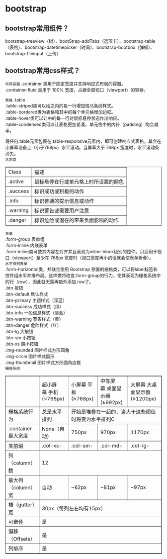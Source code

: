 # bootstrap

## bootstrap常用组件？
bootstrap-treeview（树）、bootStrap-addTabs（选项卡）、bootstrap-table（表格）、bootstrap-datetimepicker（时间）、bootstrap-bootbox（弹框）、bootstrap-fileinput（上传）
## bootstrap常用css样式？
``布局容器``
.container 类用于固定宽度并支持响应式布局的容器。          
.container-fluid 类用于 100% 宽度，占据全部视口（viewport）的容器。

``表格``
.table          
.table-striped类可以给<tbody>之内的每一行增加斑马条纹样式。          
.table-bordered类为表格和其中的每个单元格增加边框。          
.table-hover类可以让<tbody>中的每一行对鼠标悬停状态作出响应。          
.table-condensed类可以让表格更加紧凑，单元格中的内补（padding）均会减半。

将任何.table元素包裹在.table-responsive元素内，即可创建响应式表格，其会在小屏幕设备上（小于768px）水平滚动。当屏幕大于 768px 宽度时，水平滚动条消失。          
``状态类``
<table border="1" cellspacing="0" cellpadding="0">
    <tbody>
    <tr>
        <td>Class</td>
        <td>描述</td>
    </tr>
    <tr>
        <td>.active</td>
        <td>鼠标悬停在行或单元格上时所设置的颜色</td>
    </tr>
    <tr>
        <td>.success</td>
        <td>标识成功或积极的动作</td>
    </tr>
    <tr>
        <td>.info</td>
        <td>标识普通的提示信息或动作</td>
    </tr>
    <tr>
        <td>.warning</td>
        <td>标识警告或需要用户注意</td>
    </tr>
    <tr>
        <td>.danger</td>
        <td>标识危险或潜在的带来负面影响的动作</td>
    </tr>
    </tbody>
</table>

``表单``                       
.form-group 表单组            
.form-inline 内联表单            
.form-inline类可使其内容左对齐并且表现为inline-block级别的控件。只适用于视口（viewport）至少在 768px 宽度时（视口宽度再小的话就会使表单折叠）。            
``水平排列表单``            
.form-horizontal类，并联合使用 Bootstrap             预置的栅格类，可以将label标签和控件组水平并排布局。这样做将改变.form-group的行为，使其表现为栅格系统中的行（row），因此就无需再额外添加.row了。            
.btn 按钮            
.btn-default 默认样式            
.btn-primary 主题样式（深蓝）            
.btn-success 成功样式（绿）            
.btn-info 一般信息样式（淡蓝）            
.btn-warning 警告样式（黄）            
.btn-danger 危险样式（红）            
.btn-lg 大按钮            
.btn-sm 小按钮            
.btn-xs 超小按钮            
.img-rounded 图片样式方形圆角            
.img-circle 图片样式圆形            
.img-thumbnail 图片样式方形圆角边框            
``栅格系统``
<table border="1" cellspacing="0" cellpadding="0">
    <tbody>
    <tr>
        <td>
            &nbsp;
        </td>
        <td>
            超小屏幕&nbsp;手机(&lt;768px)
        </td>
        <td>
            小屏幕&nbsp;平板(≥768px)
        </td>
        <td>
            中等屏幕&nbsp;桌面显示器(≥992px)
        </td>
        <td>
            大屏幕&nbsp;大桌面显示器(≥1200px)
        </td>
    </tr>
    <tr>
        <td>
            栅格系统行为
        </td>
        <td>
            总是水平排列
        </td>
        <td colspan="3">
            开始是堆叠在一起的，当大于这些阈值时将变为水平排列C
        </td>
    </tr>
    <tr>
        <td>
            .container 最大宽度
        </td>
        <td>
            None（自动）
        </td>
        <td>
            750px
        </td>
        <td>
            970px
        </td>
        <td>
            1170px
        </td>
    </tr>
    <tr>
        <td>
            类前缀
        </td>
        <td>
            .col-xs-
        </td>
        <td>
            .col-sm-
        </td>
        <td>
            .col-md-
        </td>
        <td>
            .col-lg-
        </td>
    </tr>
    <tr>
        <td>
            列（column）数
        </td>
        <td colspan="4">
            12
        </td>
    </tr>
    <tr>
        <td>
            最大列（column）宽
        </td>
        <td>
            自动
        </td>
        <td>
            ~62px
        </td>
        <td>
            ~81px
        </td>
        <td>
            ~97px
        </td>
    </tr>
    <tr>
        <td>
            槽（gutter）宽
        </td>
        <td colspan="4">
            30px（每列左右均有15px）
        </td>
    </tr>
    <tr>
        <td>
            可嵌套
        </td>
        <td colspan="4">
            是
        </td>
    </tr>
    <tr>
        <td>
            偏移（Offsets）
        </td>
        <td colspan="4">
            是
        </td>
    </tr>
    <tr>
        <td>
            列排序
        </td>
        <td colspan="4">
            是
        </td>
    </tr>
    </tbody>
</table>

